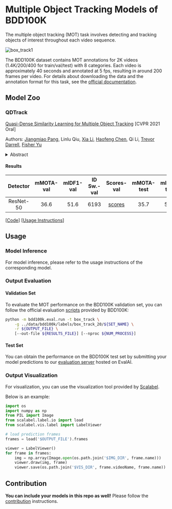 # Multiple Object Tracking Models of BDD100K

The multiple object tracking (MOT) task involves detecting and tracking objects of interest throughout each video sequence.

![box_track1](../doc/images/box_track1.gif)

The BDD100K dataset contains MOT annotations for 2K videos (1.4K/200/400 for train/val/test) with 8 categories. Each video is approximately 40 seconds and annotated at 5 fps, resulting in around 200 frames per video. For details about downloading the data and the annotation format for this task, see the [official documentation](https://doc.bdd100k.com/download.html).

## Model Zoo

### QDTrack

[Quasi-Dense Similarity Learning for Multiple Object Tracking](https://arxiv.org/abs/2006.06664) [CVPR 2021 Oral]

Authors: [Jiangmiao Pang](https://scholar.google.com/citations?user=ssSfKpAAAAAJ), Linlu Qiu, [Xia Li](https://xialipku.github.io/), [Haofeng Chen](https://www.haofeng.io/), Qi Li, [Trevor Darrell](https://people.eecs.berkeley.edu/~trevor/), [Fisher Yu](https://www.yf.io/)

<details>
<summary>Abstract</summary>
Similarity learning has been recognized as a crucial step for object tracking. However, existing multiple object tracking methods only use sparse ground truth matching as the training objective, while ignoring the majority of the informative regions on the images. In this paper, we present Quasi-Dense Similarity Learning, which densely samples hundreds of region proposals on a pair of images for contrastive learning. We can naturally combine this similarity learning with existing detection methods to build Quasi-Dense Tracking (QDTrack) without turning to displacement regression or motion priors. We also find that the resulting distinctive feature space admits a simple nearest neighbor search at the inference time. Despite its simplicity, QDTrack outperforms all existing methods on MOT, BDD100K, Waymo, and TAO tracking benchmarks. It achieves 68.7 MOTA at 20.3 FPS on MOT17 without using external training data. Compared to methods with similar detectors, it boosts almost 10 points of MOTA and significantly decreases the number of ID switches on BDD100K and Waymo datasets.
</details>

#### Results

| Detector  | mMOTA-val | mIDF1-val | ID Sw.-val |                                            Scores-val                                             | mMOTA-test | mIDF1-test | ID Sw.-test |                                            Scores-test                                             |                                                   Config                                                    |                                                                                         Weights                                                                                          |                                            Preds                                            |                                            Visuals                                             |
| :-------: | :-------: | :-------: | :--------: | :-----------------------------------------------------------------------------------------------: | :--------: | :--------: | :---------: | :------------------------------------------------------------------------------------------------: | :---------------------------------------------------------------------------------------------------------: | :--------------------------------------------------------------------------------------------------------------------------------------------------------------------------------------: | :-----------------------------------------------------------------------------------------: | :--------------------------------------------------------------------------------------------: |
| ResNet-50 |   36.6    |   51.6    |    6193    | [scores](https://dl.cv.ethz.ch/bdd100k/mot/scores-val/qdtrack-frcnn_r50_fpn_12e_mot_bdd100k.json) |    35.7    |    52.3    |    10822    | [scores](https://dl.cv.ethz.ch/bdd100k/mot/scores-test/qdtrack-frcnn_r50_fpn_12e_mot_bdd100k.json) | [config](https://github.com/SysCV/qdtrack/blob/master/configs/bdd100k/qdtrack-frcnn_r50_fpn_12e_bdd100k.py) | [model](https://dl.cv.ethz.ch/bdd100k/mot/models/qdtrack-frcnn_r50_fpn_12e_mot_bdd100k.pth) \| [MD5](https://dl.cv.ethz.ch/bdd100k/mot/models/qdtrack-frcnn_r50_fpn_12e_mot_bdd100k.md5) | [preds](https://dl.cv.ethz.ch/bdd100k/mot/preds/qdtrack-frcnn_r50_fpn_12e_mot_bdd100k.json) | [visuals](https://dl.cv.ethz.ch/bdd100k/mot/visuals/qdtrack-frcnn_r50_fpn_12e_mot_bdd100k.zip) |

[[Code](https://github.com/SysCV/qdtrack)] [[Usage Instructions](https://github.com/SysCV/qdtrack/blob/master/docs/GET_STARTED.md)]

## Usage

### Model Inference

For model inference, please refer to the usage instructions of the corresponding model.

### Output Evaluation

#### Validation Set

To evaluate the MOT performance on the BDD100K validation set, you can follow the official evaluation [scripts](https://doc.bdd100k.com/evaluate.html) provided by BDD100K:

```bash
python -m bdd100k.eval.run -t box_track \
    -g ../data/bdd100k/labels/box_track_20/${SET_NAME} \
    -r ${OUTPUT_FILE} \
    [--out-file ${RESULTS_FILE}] [--nproc ${NUM_PROCESS}]
```

#### Test Set

You can obtain the performance on the BDD100K test set by submitting your model predictions to our [evaluation server](https://eval.ai/web/challenges/challenge-page/1259) hosted on EvalAI.

### Output Visualization

For visualization, you can use the visualization tool provided by [Scalabel](https://doc.scalabel.ai/visual.html).

Below is an example:

```python
import os
import numpy as np
from PIL import Image
from scalabel.label.io import load
from scalabel.vis.label import LabelViewer

# load prediction frames
frames = load('$OUTPUT_FILE').frames

viewer = LabelViewer()
for frame in frames:
    img = np.array(Image.open(os.path.join('$IMG_DIR', frame.name)))
    viewer.draw(img, frame)
    viewer.save(os.path.join('$VIS_DIR', frame.videoName, frame.name))
```

## Contribution

**You can include your models in this repo as well!** Please follow the [contribution](../doc/CONTRIBUTING.md) instructions.
